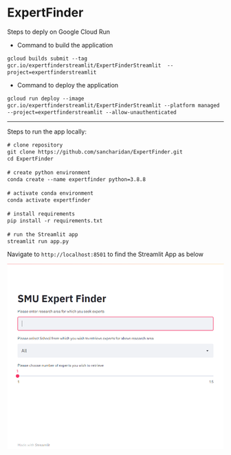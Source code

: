 # ExpertFinder

Steps to deply on Google Cloud Run

- Command to build the application
```
gcloud builds submit --tag gcr.io/expertfinderstreamlit/ExpertFinderStreamlit  --project=expertfinderstreamlit
```
- Command to deploy the application
```
gcloud run deploy --image gcr.io/expertfinderstreamlit/ExpertFinderStreamlit --platform managed  --project=expertfinderstreamlit --allow-unauthenticated
```
_________________________________________________________

Steps to run the app locally:
```
# clone repository
git clone https://github.com/sancharidan/ExpertFinder.git
cd ExpertFinder

# create python environment
conda create --name expertfinder python=3.8.8

# activate conda environment
conda activate expertfinder

# install requirements 
pip install -r requirements.txt

# run the Streamlit app
streamlit run app.py
```

Navigate to ```http://localhost:8501``` to find the Streamlit App as below

<img src="https://github.com/sancharidan/ExpertFinder/blob/a806407f371128185b1027cdec77ee553cd23efd/ExpertFinder%20Streamlit.PNG" width="600">
